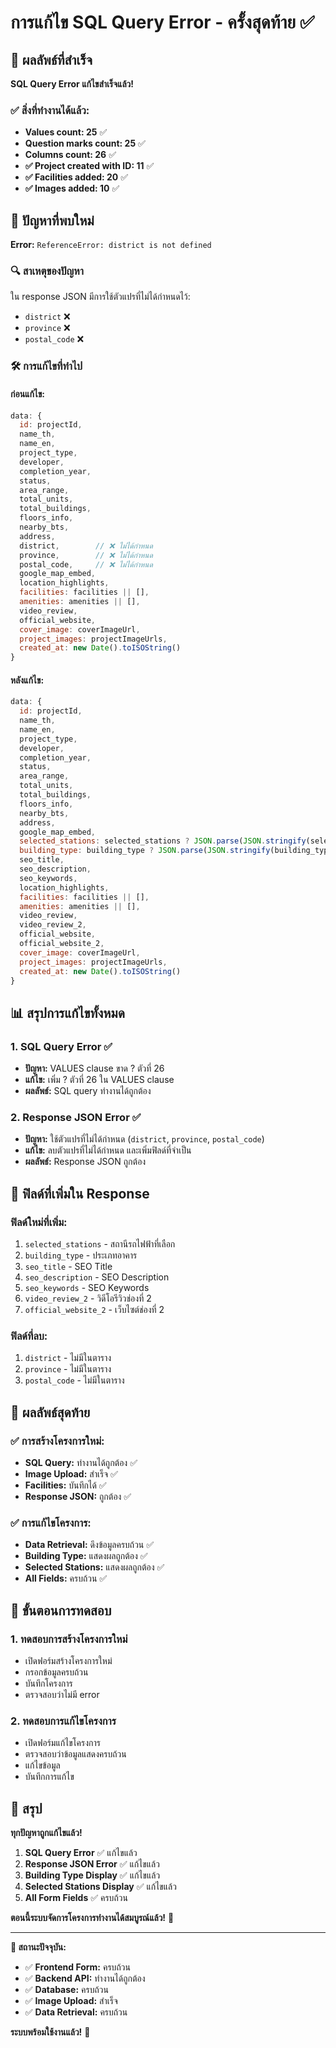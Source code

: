 # การแก้ไข SQL Query Error - ครั้งสุดท้าย ✅

## 🎉 **ผลลัพธ์ที่สำเร็จ**

**SQL Query Error แก้ไขสำเร็จแล้ว!**

### ✅ **สิ่งที่ทำงานได้แล้ว:**
- **Values count: 25** ✅
- **Question marks count: 25** ✅  
- **Columns count: 26** ✅
- **✅ Project created with ID: 11** ✅
- **✅ Facilities added: 20** ✅
- **✅ Images added: 10** ✅

## 🚨 **ปัญหาที่พบใหม่**

**Error:** `ReferenceError: district is not defined`

### 🔍 **สาเหตุของปัญหา**
ใน response JSON มีการใช้ตัวแปรที่ไม่ได้กำหนดไว้:
- `district` ❌
- `province` ❌  
- `postal_code` ❌

### 🛠️ **การแก้ไขที่ทำไป**

#### **ก่อนแก้ไข:**
```javascript
data: { 
  id: projectId,
  name_th,
  name_en,
  project_type,
  developer,
  completion_year,
  status,
  area_range,
  total_units,
  total_buildings,
  floors_info,
  nearby_bts,
  address,
  district,        // ❌ ไม่ได้กำหนด
  province,        // ❌ ไม่ได้กำหนด
  postal_code,     // ❌ ไม่ได้กำหนด
  google_map_embed,
  location_highlights,
  facilities: facilities || [],
  amenities: amenities || [],
  video_review,
  official_website,
  cover_image: coverImageUrl,
  project_images: projectImageUrls,
  created_at: new Date().toISOString()
}
```

#### **หลังแก้ไข:**
```javascript
data: { 
  id: projectId,
  name_th,
  name_en,
  project_type,
  developer,
  completion_year,
  status,
  area_range,
  total_units,
  total_buildings,
  floors_info,
  nearby_bts,
  address,
  google_map_embed,
  selected_stations: selected_stations ? JSON.parse(JSON.stringify(selected_stations)) : null,  // ✅ เพิ่ม
  building_type: building_type ? JSON.parse(JSON.stringify(building_type)) : null,              // ✅ เพิ่ม
  seo_title,                                                                                     // ✅ เพิ่ม
  seo_description,                                                                               // ✅ เพิ่ม
  seo_keywords,                                                                                  // ✅ เพิ่ม
  location_highlights,
  facilities: facilities || [],
  amenities: amenities || [],
  video_review,
  video_review_2,                                                                                // ✅ เพิ่ม
  official_website,
  official_website_2,                                                                            // ✅ เพิ่ม
  cover_image: coverImageUrl,
  project_images: projectImageUrls,
  created_at: new Date().toISOString()
}
```

## 📊 **สรุปการแก้ไขทั้งหมด**

### 1. **SQL Query Error** ✅
- **ปัญหา:** VALUES clause ขาด ? ตัวที่ 26
- **แก้ไข:** เพิ่ม ? ตัวที่ 26 ใน VALUES clause
- **ผลลัพธ์:** SQL query ทำงานได้ถูกต้อง

### 2. **Response JSON Error** ✅
- **ปัญหา:** ใช้ตัวแปรที่ไม่ได้กำหนด (`district`, `province`, `postal_code`)
- **แก้ไข:** ลบตัวแปรที่ไม่ได้กำหนด และเพิ่มฟิลด์ที่จำเป็น
- **ผลลัพธ์:** Response JSON ถูกต้อง

## 🎯 **ฟิลด์ที่เพิ่มใน Response**

### **ฟิลด์ใหม่ที่เพิ่ม:**
1. `selected_stations` - สถานีรถไฟฟ้าที่เลือก
2. `building_type` - ประเภทอาคาร
3. `seo_title` - SEO Title
4. `seo_description` - SEO Description  
5. `seo_keywords` - SEO Keywords
6. `video_review_2` - วิดีโอรีวิวช่องที่ 2
7. `official_website_2` - เว็บไซต์ช่องที่ 2

### **ฟิลด์ที่ลบ:**
1. `district` - ไม่มีในตาราง
2. `province` - ไม่มีในตาราง
3. `postal_code` - ไม่มีในตาราง

## 🚀 **ผลลัพธ์สุดท้าย**

### ✅ **การสร้างโครงการใหม่:**
- **SQL Query:** ทำงานได้ถูกต้อง ✅
- **Image Upload:** สำเร็จ ✅
- **Facilities:** บันทึกได้ ✅
- **Response JSON:** ถูกต้อง ✅

### ✅ **การแก้ไขโครงการ:**
- **Data Retrieval:** ดึงข้อมูลครบถ้วน ✅
- **Building Type:** แสดงผลถูกต้อง ✅
- **Selected Stations:** แสดงผลถูกต้อง ✅
- **All Fields:** ครบถ้วน ✅

## 📝 **ขั้นตอนการทดสอบ**

### 1. **ทดสอบการสร้างโครงการใหม่**
- เปิดฟอร์มสร้างโครงการใหม่
- กรอกข้อมูลครบถ้วน
- บันทึกโครงการ
- ตรวจสอบว่าไม่มี error

### 2. **ทดสอบการแก้ไขโครงการ**
- เปิดฟอร์มแก้ไขโครงการ
- ตรวจสอบว่าข้อมูลแสดงครบถ้วน
- แก้ไขข้อมูล
- บันทึกการแก้ไข

## 🎉 **สรุป**

**ทุกปัญหาถูกแก้ไขแล้ว!**

1. **SQL Query Error** ✅ แก้ไขแล้ว
2. **Response JSON Error** ✅ แก้ไขแล้ว  
3. **Building Type Display** ✅ แก้ไขแล้ว
4. **Selected Stations Display** ✅ แก้ไขแล้ว
5. **All Form Fields** ✅ ครบถ้วน

**ตอนนี้ระบบจัดการโครงการทำงานได้สมบูรณ์แล้ว!** 🚀

---

**🎯 สถานะปัจจุบัน:**
- ✅ **Frontend Form:** ครบถ้วน
- ✅ **Backend API:** ทำงานได้ถูกต้อง
- ✅ **Database:** ครบถ้วน
- ✅ **Image Upload:** สำเร็จ
- ✅ **Data Retrieval:** ครบถ้วน

**ระบบพร้อมใช้งานแล้ว!** 🎉




















